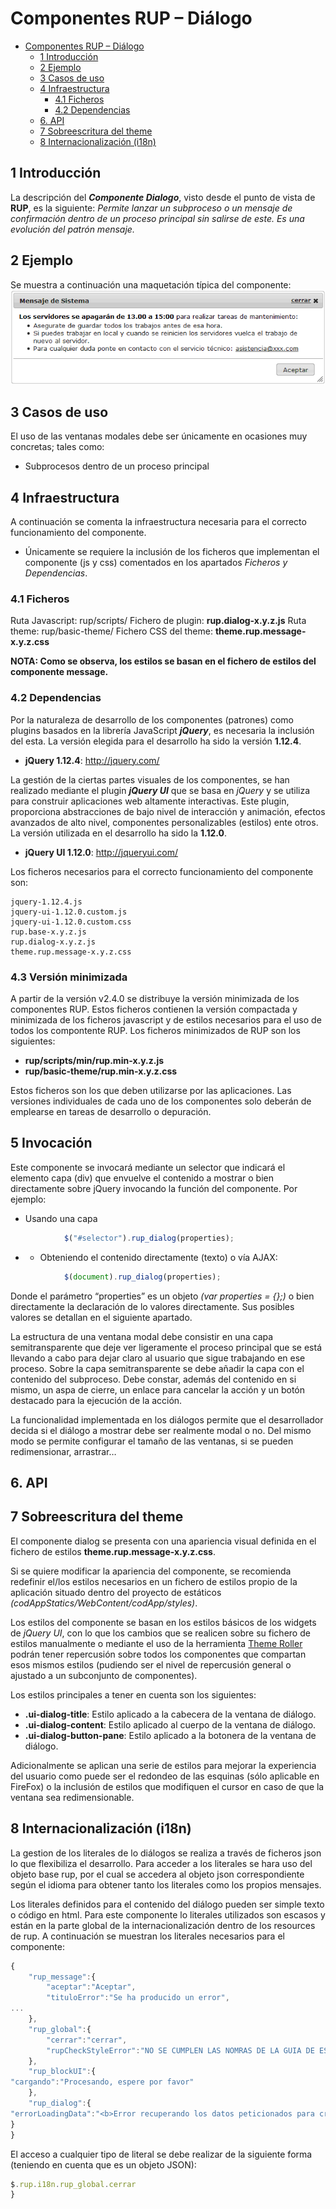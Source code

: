 #	Componentes RUP – Diálogo

<!-- MDTOC maxdepth:6 firsth1:1 numbering:0 flatten:0 bullets:1 updateOnSave:1 -->

- [Componentes RUP – Diálogo](#componentes-rup-–-diálogo)   
   - [1   Introducción](#1-introducción)   
   - [2 Ejemplo](#2-ejemplo)   
   - [3 Casos de uso](#3-casos-de-uso)   
   - [4 Infraestructura](#4-infraestructura)   
      - [4.1 Ficheros](#41-ficheros)   
      - [4.2 Dependencias](#42-dependencias)   
   - [6. API](#6-api)   
   - [7   Sobreescritura del theme](#7-sobreescritura-del-theme)   
   - [8   Internacionalización (i18n)](#8-internacionalización-i18n)   

<!-- /MDTOC -->

##	1	Introducción
La descripción del ***Componente Dialogo***, visto desde el punto de vista de **RUP**, es la siguiente:
	*Permite lanzar un subproceso o un mensaje de confirmación dentro de un proceso principal sin salirse de este. Es una evolución del patrón mensaje.*

##	2 Ejemplo
Se muestra a continuación una maquetación típica del componente:
![](img/rup.dialog_1.png)

## 3 Casos de uso
El uso de las ventanas modales debe ser únicamente en ocasiones muy concretas; tales como:
+	Subprocesos dentro de un proceso principal

##	4 Infraestructura
A continuación se comenta la infraestructura necesaria para el correcto funcionamiento del componente.
+	Únicamente se requiere la inclusión de los ficheros que implementan el componente (js y css) comentados en los apartados *Ficheros y Dependencias*.

###	4.1 Ficheros
Ruta Javascript: rup/scripts/
Fichero de plugin: **rup.dialog-x.y.z.js**
Ruta theme: rup/basic-theme/
Fichero CSS del theme: **theme.rup.message-x.y.z.css**

**NOTA: Como se observa, los estilos se basan en el fichero de estilos del componente message.**

###	4.2	Dependencias
Por la naturaleza de desarrollo de los componentes (patrones) como plugins basados en la librería JavaScript ***jQuery***, es necesaria la inclusión del esta. La versión elegida para el desarrollo ha sido la versión **1.12.4**.

+	**jQuery 1.12.4**: http://jquery.com/

La gestión de la ciertas partes visuales de los componentes, se han realizado mediante el plugin ***jQuery UI*** que se basa en *jQuery* y se utiliza para construir aplicaciones web altamente interactivas. Este plugin, proporciona abstracciones de bajo nivel de interacción y animación, efectos avanzados de alto nivel, componentes personalizables (estilos) ente otros. La versión utilizada en el desarrollo ha sido la **1.12.0**.

+	**jQuery UI 1.12.0**: http://jqueryui.com/

Los ficheros necesarios para el correcto funcionamiento del componente son:


    jquery-1.12.4.js
    jquery-ui-1.12.0.custom.js
    jquery-ui-1.12.0.custom.css
    rup.base-x.y.z.js
    rup.dialog-x.y.z.js
    theme.rup.message-x.y.z.css


###	4.3	Versión minimizada
A partir de la versión v2.4.0 se distribuye la versión minimizada de los componentes RUP. Estos ficheros contienen la versión compactada y minimizada de los ficheros javascript y de estilos necesarios para el uso de todos los compontente RUP.
Los ficheros minimizados de RUP son los siguientes:
+	**rup/scripts/min/rup.min-x.y.z.js**
+	**rup/basic-theme/rup.min-x.y.z.css**

Estos ficheros son los que deben utilizarse por las aplicaciones. Las versiones individuales de cada uno de los componentes solo deberán de emplearse en tareas de desarrollo o depuración.


##	5 Invocación
Este componente se invocará mediante un selector que indicará el elemento capa (div) que envuelve el contenido  a mostrar o bien directamente sobre jQuery invocando la función del componente. Por ejemplo:
+	Usando una capa
```javascript
			$("#selector").rup_dialog(properties);
```
+	+	Obteniendo el contenido directamente (texto) o vía AJAX:
```javascript
			$(document).rup_dialog(properties);
```
Donde el parámetro “properties” es un objeto *(var properties = {};)* o bien directamente la declaración de lo valores directamente. Sus posibles valores se detallan en el siguiente apartado.

La estructura de una ventana modal debe consistir en una capa semitransparente que deje ver ligeramente el proceso principal que se está llevando a cabo para dejar claro al  usuario que sigue trabajando en ese proceso. Sobre la capa semitransparente se debe añadir la capa con el contenido del subproceso. Debe constar, además del contenido en si mismo, un aspa de cierre, un enlace para cancelar la acción y un botón destacado para la ejecución de la acción.

La funcionalidad implementada en los diálogos permite que el desarrollador decida si el diálogo a mostrar debe ser realmente modal o no. Del mismo modo se permite configurar el tamaño de las ventanas, si se pueden redimensionar, arrastrar…

##	6. API

##	7	Sobreescritura del theme
El componente dialog se presenta con una apariencia visual definida en el fichero de estilos **theme.rup.message-x.y.z.css**.

Si se quiere modificar la apariencia del componente, se recomienda redefinir el/los estilos necesarios en un fichero de estilos propio de la aplicación situado dentro del proyecto de estáticos *(codAppStatics/WebContent/codApp/styles)*.

Los estilos del componente se basan en los estilos básicos de los widgets de *jQuery UI*, con lo que los cambios que se realicen sobre su fichero de estilos manualmente o mediante el uso de la herramienta [Theme Roller](http://jqueryui.com/themeroller/) podrán tener repercusión sobre todos los componentes que compartan esos mismos estilos (pudiendo ser el nivel de repercusión general o ajustado a un subconjunto de componentes).

Los estilos principales a tener en cuenta son los siguientes:
+	**.ui-dialog-title**: Estilo aplicado a la cabecera de la ventana de diálogo.
+	**.ui-dialog-content**: Estilo aplicado al cuerpo de la ventana de diálogo.
+	**.ui-dialog-button-pane**: Estilo aplicado a la botonera de la ventana de diálogo.

Adicionalmente se aplican una serie de estilos para mejorar la experiencia del usuario como puede ser el redondeo de las esquinas (sólo aplicable en FireFox) o la inclusión de estilos que modifiquen el cursor en caso de que la ventana sea redimensionable.

##	8	Internacionalización (i18n)
La gestion de los literales de lo diálogos se realiza a través de ficheros json lo que flexibiliza el desarrollo. Para acceder a los literales se hara uso del objeto base rup, por el cual se accedera al objeto json correspondiente según el idioma para obtener tanto los literales como los propios mensajes.

Los literales definidos para el contenido del diálogo pueden ser simple texto o código en html. Para este componente lo literales utilizados son escasos y están en la parte global de la internacionalización dentro de los resources de rup. A continuación se muestran los literales necesarios para el componente:
```javascript
{
	"rup_message":{
		"aceptar":"Aceptar",
		"tituloError":"Se ha producido un error",
...
	},
	"rup_global":{
		"cerrar":"cerrar",
		"rupCheckStyleError":"NO SE CUMPLEN LAS NOMRAS DE LA GUIA DE ESTILOS DE RUP. DEBE EXISTIR UNA ACCIÓN SECUNDARIA."
	},
	"rup_blockUI":{
"cargando":"Procesando, espere por favor"
	},
	"rup_dialog":{
"errorLoadingData":"<b>Error recuperando los datos peticionados para crear el diálogo.</b>"
}
}
```
El acceso a cualquier tipo de literal se debe realizar de la siguiente forma (teniendo en cuenta que es un objeto JSON):
```javascript
$.rup.i18n.rup_global.cerrar
}
```
